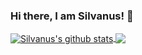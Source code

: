 ### Hi there, I am Silvanus! 👋

<a href="https://github.com/Silvanus21">
  <img align="center" src="https://github-readme-stats.vercel.app/api?username=Silvanus21&show_icons=true&include_all_commits=true&theme=merko" alt="Silvanus's github stats" />
</a>

<a href="https://github.com/Silvanus21">
  <img align="center" src="https://github-readme-stats.vercel.app/api/top-langs/?username=Silvanus21&layout=compact&theme=merko" />
</a>
